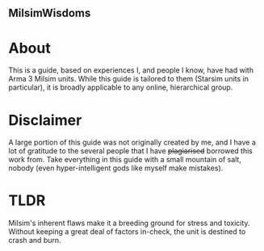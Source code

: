 ## MilsimWisdoms

# About
This is a guide, based on experiences I, and people I know, have had with Arma 3 Milsim units. While this guide is tailored to them (Starsim units in particular), it is broadly applicable to any online, hierarchical group.

# Disclaimer
A large portion of this guide was not originally created by me, and I have a lot of gratitude to the several people that I have ~~plagiarised~~ borrowed this work from.
Take everything in this guide with a small mountain of salt, nobody (even hyper-intelligent gods like myself make mistakes).

# TLDR
Milsim's inherent flaws make it a breeding ground for stress and toxicity. Without keeping a great deal of factors in-check, the unit is destined to crash and burn.